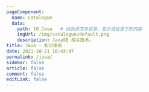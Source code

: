 ```yaml
---
pageComponent: 
  name: Catalogue
  data: 
    path: 10.Java   # 找到该文件目录，显示该目录下的内容
    imgUrl: /img/catalogue/default.png
    description: JavaSE 相关技术。
title: Java - 知识体系
date: 2021-10-21 16:43:47
permalink: /java/
sidebar: false
article: false
comment: false
editLink: false
---
```


